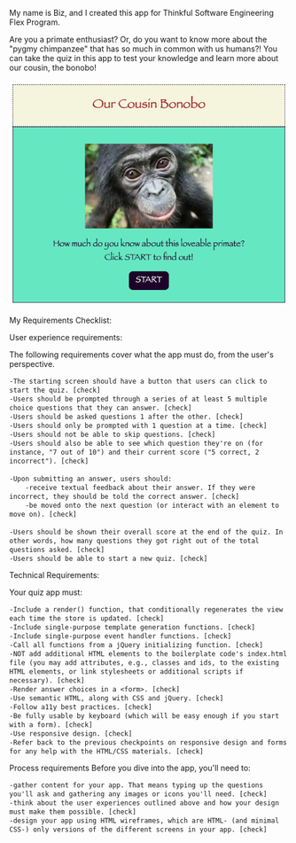My name is Biz, and I created this app for Thinkful Software Engineering Flex Program.

Are you a primate enthusiast? Or, do you want to know more about the "pygmy chimpanzee" that has so much in common with us humans?! You can take the quiz in this app to test your knowledge and learn more about our cousin, the bonobo!

<img src= 'images/bonobo-app-screen-shot.png' alt='Screen Shot of the Bonobo Quiz App'>

My Requirements Checklist:

User experience requirements:

The following requirements cover what the app must do, from the user's perspective.

    -The starting screen should have a button that users can click to start the quiz. [check]
    -Users should be prompted through a series of at least 5 multiple choice questions that they can answer. [check]
    -Users should be asked questions 1 after the other. [check]
    -Users should only be prompted with 1 question at a time. [check]
    -Users should not be able to skip questions. [check]
    -Users should also be able to see which question they're on (for instance, "7 out of 10") and their current score ("5 correct, 2 incorrect"). [check]

    -Upon submitting an answer, users should:
        -receive textual feedback about their answer. If they were incorrect, they should be told the correct answer. [check]
        -be moved onto the next question (or interact with an element to move on). [check]

    -Users should be shown their overall score at the end of the quiz. In other words, how many questions they got right out of the total questions asked. [check]
    -Users should be able to start a new quiz. [check]


Technical Requirements:

Your quiz app must:

    -Include a render() function, that conditionally regenerates the view each time the store is updated. [check]
    -Include single-purpose template generation functions. [check]
    -Include single-purpose event handler functions. [check]
    -Call all functions from a jQuery initializing function. [check]
    -NOT add additional HTML elements to the boilerplate code's index.html file (you may add attributes, e.g., classes and ids, to the existing HTML elements, or link stylesheets or additional scripts if necessary). [check]
    -Render answer choices in a <form>. [check]
    -Use semantic HTML, along with CSS and jQuery. [check]
    -Follow a11y best practices. [check]
    -Be fully usable by keyboard (which will be easy enough if you start with a form). [check]
    -Use responsive design. [check]
    -Refer back to the previous checkpoints on responsive design and forms for any help with the HTML/CSS materials. [check]

Process requirements
Before you dive into the app, you'll need to:

    -gather content for your app. That means typing up the questions you'll ask and gathering any images or icons you'll need. [check]
    -think about the user experiences outlined above and how your design must make them possible. [check]
    -design your app using HTML wireframes, which are HTML- (and minimal CSS-) only versions of the different screens in your app. [check]